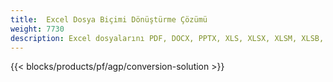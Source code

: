 ```yaml
---
title:  Excel Dosya Biçimi Dönüştürme Çözümü
weight: 7730
description: Excel dosyalarını PDF, DOCX, PPTX, XLS, XLSX, XLSM, XLSB, ODS, CSV, TSV, 0761103'e dönüştürün 481, JPG, BMP, PNG, SVG, TIFF, XPS, MHTML ve Markdown.
---
```

{{< blocks/products/pf/agp/conversion-solution >}} 
